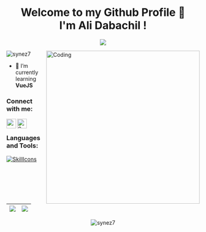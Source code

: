 <h1 align="center">Welcome to my Github Profile 👋 <br>I'm Ali Dabachil !</br></h1>

<!-- Typing SVG by DenverCoder1 - https://github.com/DenverCoder1/readme-typing-svg -->
<p align="center">
  <a href="https://github.com/DenverCoder1/readme-typing-svg"><img src="https://readme-typing-svg.herokuapp.com/?lines=Software%20engineering%20student;Studying%20at%20the%20University%20of%20Science%20and%20Technology,%20Montpellier%20(FR);Interested%20in%20mobile%20and%20web%20app%20development%20;Always%20learning%20new%20technologies&font=Fira%20Code&center=true&width=940&height=45&color=08bcfc&vCenter=true&size=22"></a>
</p>

<img align="right" alt="Coding" width="400" src="https://i.pinimg.com/originals/44/f0/02/44f002166db0c224c90703f18a659dae.gif">

<p align="left"> <img src="https://komarev.com/ghpvc/?username=synez7&label=Profile%20views&color=0e75b6&style=flat" alt="synez7" /> </p>

- 🌱 I’m currently learning **VueJS**

<h3 align="left">Connect with me:</h3>  

<p align="left"><a href="https://www.linkedin.com/in/ali-dabachil"><img align="left" src="https://img.shields.io/badge/linkedin-%230077B5.svg?&style=for-the-badge&logo=linkedin&logoColor=white" height=25></a>  <a href="https://discord.com/login"><img align="left" src="https://img.shields.io/badge/Discord-7289DA?style=for-the-badge&logo=discord&logoColor=white" height=25 title="Synez7#7300"></a></p>


<br>
<h3 align="left">Languages and Tools:</h3>

[![SkillIcons](https://skillicons.dev/icons?i=androidstudio,angular,bootstrap,c,cpp,css,docker,express,firebase,git,html,idea,java,js,linux,mongodb,mysql,nodejs,php,postgres,py,spring,symfony,ts&perline=6)](https://skillicons.dev)

| <a href="#"><img align="center" src="https://github-readme-stats.vercel.app/api?username=synez7&show_icons=true&include_all_commits=true&theme=default&hide_border=true"/></a> | <a href="#"><img align="center" src="https://github-readme-stats.vercel.app/api/top-langs/?username=synez7&layout=compact&theme=default&hide_border=true" /></a> |
| ------------- | ------------- |

<p align="center"><img align="center" src="https://github-readme-streak-stats.herokuapp.com/?user=synez7&theme=default" alt="synez7" /></p>

